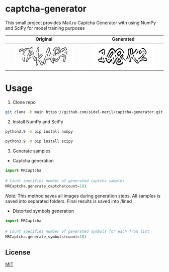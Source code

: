# captcha-generator

This small project provides Mail.ru Captcha Generator with using NumPy and SciPy for model training purposes

Original |  Generated
:-------------------------:|:-------------------------:
<img src="/results/original/1.jfif"  width="80%">  |  <img src="/results/generated/lined/1a8JK2.png"  width="80%">




# Usage

1. Clone repo

```bash
git clone -b main https://github.com/sidel-meril/captcha-generator.git
```

2. Install NumPy and SciPy


```bash
python3.9 -m pip install numpy
```
```bash
python3.9 -m pip install scipy
```

3. Generate samples

+ Captcha generation

```Python
import MRCaptcha

# Count specifies number of generated captcha samples
MRCaptcha.generate_captcha(count=10)
```

*Note:* This method saves all images during generation steps. All samples is saved into separated folders. Final results is saved into /lined

+ Distorted symbols generation

```Python
import MRCaptcha

# Count specifies number of generated symbols for each from list
MRCaptcha.generate_symbols(count=10)
```

## License

[MIT](https://choosealicense.com/licenses/mit/)